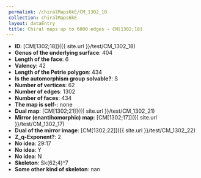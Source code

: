 ```yaml
--- 
 permalink: /chiralMaps6kE/CM_1302_18 
 collection: chiralMaps6kE
 layout: dataEntry
 title: Chiral maps up to 6000 edges - CM[1302;18]
---
```


- **ID**: [CM[1302;18]]({{ site.url }}/test/CM_1302_18)
- **Genus of the underlying surface**: 404
- **Length of the face**: 6
- **Valency**: 42
- **Length of the Petrie polygon**: 434
- **Is the automorphism group solvable?**: S
- **Number of vertices**: 62
- **Number of edges**: 1302
- **Number of faces**: 434
- **The map is self-**: none
- **Dual map**: [CM[1302;21]]({{ site.url }}/test/CM_1302_21)
- **Mirror (enantihomorphic) map**: [CM[1302;17]]({{ site.url }}/test/CM_1302_17)
- **Dual of the mirror image**: [CM[1302;22]]({{ site.url }}/test/CM_1302_22)
- **Z_q-Exponent?**: 2
- **No idea**:  29:17
- **No idea**: Y
- **No idea**: N
- **Skeleton**: Sk(62;4)^7
- **Some other kind of skeleton**: nan
